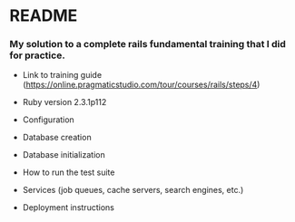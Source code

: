 # README

### My solution to a complete rails fundamental training that I did for practice.

* Link to training guide
  (https://online.pragmaticstudio.com/tour/courses/rails/steps/4)

* Ruby version
  2.3.1p112

* Configuration

* Database creation

* Database initialization

* How to run the test suite

* Services (job queues, cache servers, search engines, etc.)

* Deployment instructions
